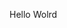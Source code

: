 Hello Wolrd





















































































































































































































































































































































































































































































































































































































































































































































































































































































































































































































































































































































































































































































































































































































































































